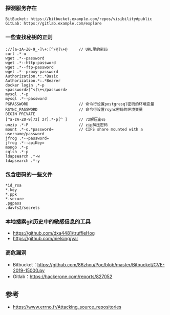### 探测服务存在
```
BitBucket: https://bitbucket.example.com/repos/visibility#public
GitLab: https://gitlab.example.com/explore
```

### 一些查找秘钥的正则
```
://[a-zA-Z0-9_-]\+:[^/@]\+@     // URL里的密码
curl .*-u 
wget .*--password
wget .*--http-password
wget .*--ftp-password
wget .*--proxy-password
Authorization.*:.*Basic
Authorization.*:.*Bearer
docker login .*-p 
<password>[^<]\+</password>
mysql .*-p
mysql .*--password
PGPASSWORD                      // 命令行设置postgresql密码的环境变量
RSYNC_PASSWORD                  // 命令行设置rsync密码的环境变量
BEGIN PRIVATE
[^a-zA-Z0-9]7z[ zr].*-p[^ ]     // 7z解压密码
unzip .*-P                      // zip解压密码
mount .*-o.*password=           // CIFS share mounted with a username/password
jfrog .*--password=
jfrog .*--apiKey=
mongo .*-p 
cqlsh .*-p 
ldapsearch .*-w 
ldapsearch .*-y 
```
### 包含密码的一些文件
```
*id_rsa
*.key
*.ppk
*.secure
.pgpass
.davfs2/secrets
```

### 本地搜索git历史中的敏感信息的工具
- https://github.com/dxa4481/truffleHog
- https://github.com/nielsing/yar

### 高危漏洞
- Bitbucket：https://github.com/86zhou/Poc/blob/master/Bitbucket/CVE-2019-15000.py
- Gitlab：https://hackerone.com/reports/827052


## 参考
- https://www.errno.fr/Attacking_source_repositories
